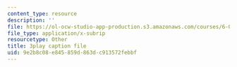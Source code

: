 ```yaml
---
content_type: resource
description: ''
file: https://ol-ocw-studio-app-production.s3.amazonaws.com/courses/6-004-computation-structures-spring-2017/9e2b8c08e845859d863dc913572febbf_1shiN7898cc.srt
file_type: application/x-subrip
resourcetype: Other
title: 3play caption file
uid: 9e2b8c08-e845-859d-863d-c913572febbf
---
```

